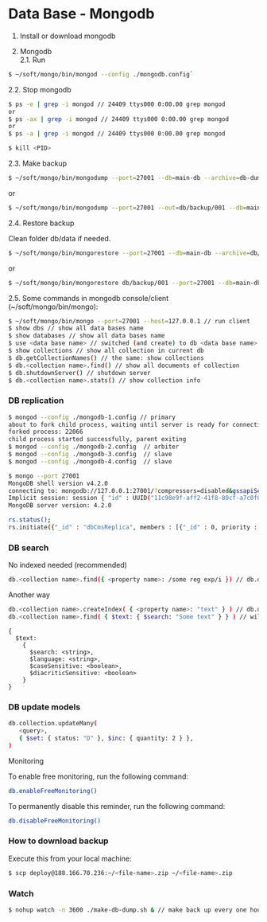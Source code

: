 # Data Base - Mongodb

1. Install or download mongodb

2. Mongodb \
   2.1. Run

```bash
$ ~/soft/mongo/bin/mongod --config ./mongodb.config`
```

2.2. Stop mongodb

```bash
$ ps -e | grep -i mongod // 24409 ttys000 0:00.00 grep mongod
or
$ ps -ax | grep -i mongod // 24409 ttys000 0:00.00 grep mongod
or
$ ps -a | grep -i mongod // 24409 ttys000 0:00.00 grep mongod

$ kill <PID>
```

2.3. Make backup

```bash
$ ~/soft/mongo/bin/mongodump --port=27001 --db=main-db --archive=db-dump/db-dump-\`date +%Y-%m-%d-%H-%M-%S\`.zip
```

or

```bash
$ ~/soft/mongo/bin/mongodump --port=27001 --out=db/backup/001 --db=main-db
```

2.4. Restore backup

Clean folder db/data if needed.

```bash
$ ~/soft/mongo/bin/mongorestore --port=27001 --db=main-db --archive=db/back-0001.zip
```

or

```bash
$ ~/soft/mongo/bin/mongorestore db/backup/001 --port=27001 --db=main-db
```

2.5. Some commands in mongodb console/client (~/soft/mongo/bin/mongo):
```bash
$ ~/soft/mongo/bin/mongo --port=27001 --host=127.0.0.1 // run client
$ show dbs // show all data bases name
$ show databases // show all data bases name
$ use <data base name> // switched (and create) to db <data base name>
$ show collections // show all collection in current db
$ db.getCollectionNames() // the same: show collections
$ db.<collection name>.find() // show all documents of collection
$ db.shutdownServer() // shutdown server
$ db.<collection name>.stats() // show collection info
```

### DB replication

```bash
$ mongod --config ./mongodb-1.config // primary
about to fork child process, waiting until server is ready for connections.
forked process: 22066
child process started successfully, parent exiting
$ mongod --config ./mongodb-2.config  // arbiter
$ mongod --config ./mongodb-3.config  // slave
$ mongod --config ./mongodb-4.config  // slave
```

```bash
$ mongo --port 27001
MongoDB shell version v4.2.0
connecting to: mongodb://127.0.0.1:27001/?compressors=disabled&gssapiServiceName=mongodb
Implicit session: session { "id" : UUID("11c98e9f-aff2-41f8-80cf-a7c0f06b40a4") }
MongoDB server version: 4.2.0
```

```bash
rs.status();
rs.initiate({"_id" : "dbCmsReplica", members : [{"_id" : 0, priority : 3, host : "127.0.0.1:27001"}, {"_id" : 1, host : "127.0.0.1:27002", arbiterOnly : true}, {"_id" : 2, host : "127.0.0.1:27003"}, {"_id" : 3, host : "127.0.0.1:27004"} ]});
```

### DB search
No indexed needed (recommended)
```bash
db.<collection name>.find({ <property name>: /some reg exp/i }) // db.document.find({ content: /somewords/i })
```

Another way
```bash
db.<collection name>.createIndex( { <property name>: "text" } ) // db.document.createIndex( { title: "text", slug: "text" } )
db.<collection name>.find( { $text: { $search: "Some text" } } ) // will found in all indexed properties
```

```
{
  $text:
    {
      $search: <string>,
      $language: <string>,
      $caseSensitive: <boolean>,
      $diacriticSensitive: <boolean>
    }
}
```

### DB update models
```bash
db.collection.updateMany(
   <query>,
   { $set: { status: "D" }, $inc: { quantity: 2 } },
)
```

Monitoring

To enable free monitoring, run the following command:
```bash
db.enableFreeMonitoring()
```

To permanently disable this reminder, run the following command:
```bash
db.disableFreeMonitoring()
```

### How to download backup

Execute this from your local machine:

```bash
$ scp deploy@188.166.70.236:~/<file-name>.zip ~/<file-name>.zip
```

### Watch

```bash
$ nohup watch -n 3600 ./make-db-dump.sh & // make back up every one hour
```
